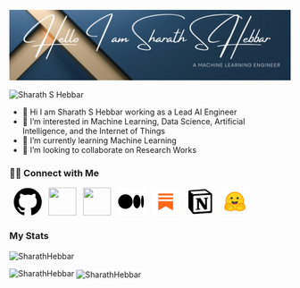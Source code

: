 ![MLE](https://github.com/SharathHebbar/SharathHebbar/blob/master/assets/ssh.png)

<p align="left"> <img src="https://komarev.com/ghpvc/?username=SharathHebbar&label=Profile%20views&color=0e75b6&style=flat" alt="Sharath S Hebbar" /> </p>

- 🎉 Hi I am Sharath S Hebbar working as a Lead AI Engineer
- 👀 I’m interested in Machine Learning, Data Science, Artificial Intelligence, and the Internet of Things
- 🌱 I’m currently learning Machine Learning
- 💞️ I’m looking to collaborate on Research Works

### 🤝🏻 Connect with Me

<p>
&nbsp; <a href="https://github.com/SharathHebbar" target="_blank" rel="noopener noreferrer"><img src="https://github.com/SharathHebbar/SharathHebbar/blob/master/assets/github.png" height="50" width="50" /></a>
&nbsp; <a href="https://www.linkedin.com/in/sharath-s-hebbar-14b541172/" target="_blank" rel="noopener noreferrer"><img src="https://img.icons8.com/plasticine/100/000000/linkedin.png" height="50" width="50" /></a>
&nbsp; <a href="mailto:sharathshebbar@gmail.com" target="_blank" rel="noopener noreferrer"><img src="https://img.icons8.com/plasticine/100/000000/gmail.png" height="50"  width="50" /></a>
&nbsp; <a href="https://medium.com/@sharathhebbar24" target="_blank" rel="noopener noreferrer"><img src="https://github.com/SharathHebbar/SharathHebbar/blob/master/assets/medium.png" height="50"  width="50" /></a>
&nbsp; <a href="https://sharathshebbar.substack.com/" target="_blank" rel="noopener noreferrer"><img src="https://github.com/SharathHebbar/SharathHebbar/blob/master/assets/substack.png" height="50"  width="50" /></a>
&nbsp; <a href="https://ssh-blogs.notion.site/Sharath-S-Hebbar-e7a58e16a1154467a74c1f1db1db0569?pvs=4" target="_blank" rel="noopener noreferrer"><img src="https://github.com/SharathHebbar/SharathHebbar/blob/master/assets/notion.png" height="50"  width="50" /></a>
&nbsp; <a href="https://huggingface.co/Sharathhebbar24" target="_blank" rel="noopener noreferrer"><img src="https://github.com/SharathHebbar/SharathHebbar/blob/master/assets/huggingface.png" height="50"  width="50" /></a>
</p>

<!-- 
| Links  | Social Media  |
| ------------- | ------------- |
| [Medium](https://medium.com/@sharathhebbar24)    | Medium   |
| [Portfolio](https://www.notion.so/ssh-blogs/Sharath-S-Hebbar-e7a58e16a1154467a74c1f1db1db0569)    | Portfolio |
| [Substack](https://sharathshebbar.substack.com/) | Substack  |
| [LinkedIn](https://www.linkedin.com/in/sharath-s-hebbar-14b541172/) | LinkedIn  |
| [HuggingFace](https://huggingface.co/Sharathhebbar24) | HuggingFace  |
| [OSFOSM](https://huggingface.co/spaces/Sharathhebbar24/One-stop-for-Open-source-models) | One stop for open source models  | -->

<!-- ### Language and Tools

<p align="left">
    <a href="https://aws.amazon.com" target="_blank" rel="noreferrer">
        <img src="https://raw.githubusercontent.com/devicons/devicon/master/icons/amazonwebservices/amazonwebservices-original-wordmark.svg" alt="aws" width="40" height="40" /> </a>
    <a href="https://www.anaconda.com/download" target="_blank" rel="noreferrer">
            <img src="https://github.com/devicons/devicon/blob/master/icons/anaconda/anaconda-original.svg" alt="anaconda" width="40" height="40" /> </a>
    <a href="https://www.arduino.cc/" target="_blank" rel="noreferrer">
        <img src="https://github.com/devicons/devicon/blob/master/icons/arduino/arduino-original.svg" alt="arduino" width="40" height="40" /> </a>
    <a href="https://visualstudio.microsoft.com/vs/features/cplusplus/" target="_blank" rel="noreferrer">
        <img src="https://github.com/devicons/devicon/blob/master/icons/c/c-original.svg" alt="c" width="40" height="40" /> </a>
    <a href="https://chat.openai.com/https://chat.openai.com/" target="_blank" rel="noreferrer">
        <img src="https://github.com/SharathHebbar/SharathHebbar/blob/master/assets/chatgpt.png" alt="chatgpt" width="40" height="40" /> </a>
    <a href="https://visualstudio.microsoft.com/vs/features/cplusplus/" target="_blank" rel="noreferrer">
        <img src="https://github.com/devicons/devicon/blob/master/icons/cplusplus/cplusplus-original.svg" alt="c++" width="40" height="40" /> </a>
    <a href="https://www.djangoproject.com/" target="_blank" rel="noreferrer">
        <img src="https://github.com/devicons/devicon/blob/master/icons/django/django-plain.svg" alt="django" width="40" height="40" /> </a>
    <a href="https://www.docker.com/" target="_blank" rel="noreferrer">
        <img src="https://raw.githubusercontent.com/devicons/devicon/master/icons/docker/docker-original-wordmark.svg"
            alt="docker" width="40" height="40" /> </a>
    <a href="https://cloud.google.com/document-ai?hl=en" target="_blank" rel="noreferrer">
        <img src="https://github.com/SharathHebbar/SharathHebbar/blob/master/assets/documentai.svg"
            alt="documentai" width="40" height="40" /> </a>
    <a href="https://fastapi.tiangolo.com/" target="_blank" rel="noreferrer">
        <img src="https://github.com/devicons/devicon/blob/master/icons/fastapi/fastapi-original.svg"
            alt="fastapi" width="40" height="40" /> </a>
    <a href="https://firebase.google.com/" target="_blank" rel="noreferrer">
        <img src="https://github.com/devicons/devicon/blob/master/icons/firebase/firebase-plain.svg"
            alt="firebase" width="40" height="40" /> </a>
    <a href="https://flask.palletsprojects.com/" target="_blank" rel="noreferrer">
        <img src="https://www.vectorlogo.zone/logos/pocoo_flask/pocoo_flask-icon.svg" alt="flask"
            width="40" height="40" /> </a> 
    <a href="https://cloud.google.com" target="_blank" rel="noreferrer"> 
        <img src="https://www.vectorlogo.zone/logos/google_cloud/google_cloud-icon.svg" alt="gcp" width="40"
            height="40" /> </a> 
    <a href="https://git-scm.com/" target="_blank" rel="noreferrer">
        <img src="https://www.vectorlogo.zone/logos/git-scm/git-scm-icon.svg" alt="git" width="40" height="40" /> </a> 
    <a href="https://github.com/SharathHebbar" target="_blank" rel="noreferrer">
        <img src="https://github.com/devicons/devicon/blob/master/icons/github/github-original.svg" alt="github" width="40" height="40" /> </a> 
    <a href="https://gitlab.com/sharathhebbar" target="_blank" rel="noreferrer">
        <img src="https://github.com/devicons/devicon/blob/master/icons/gitlab/gitlab-original.svg" alt="gitlab" width="40" height="40" /> </a> 
    <a href="https://huggingface.co/Sharathhebbar24" target="_blank" rel="noopener noreferrer">
        <img src="https://github.com/SharathHebbar/SharathHebbar/blob/master/assets/huggingface.png" alt="huggingface" width="40" height="40" ></a>
    <a href="https://jupyter.org/" target="_blank" rel="noopener noreferrer">
        <img src="https://www.vectorlogo.zone/logos/jupyter/jupyter-icon.svg" alt="jupyter" width="40" height="40" ></a>
    <a href="https://keras.io/" target="_blank" rel="noopener noreferrer">
        <img src="https://github.com/SharathHebbar/SharathHebbar/blob/master/assets/keras.png" alt="keras" width="40" height="40" ></a>
    <a href="https://www.kubeflow.org/" target="_blank" rel="noopener noreferrer">
        <img src="https://github.com/SharathHebbar/SharathHebbar/blob/master/assets/kubeflow.png" alt="kubeflow" width="40" height="40" ></a>
    <a href="https://kubernetes.io/" target="_blank" rel="noopener noreferrer">
        <img src="https://github.com/devicons/devicon/blob/master/icons/kubernetes/kubernetes-plain.svg" alt="k8s" width="40" height="40" ></a>
    <a href="https://www.langchain.com/" target="_blank" rel="noopener noreferrer">
        <img src="https://github.com/SharathHebbar/SharathHebbar/blob/master/assets/langchain.png" alt="langchain" width="40" height="40" ></a>
    <a href="https://www.linux.org/" target="_blank" rel="noreferrer"> <img
            src="https://raw.githubusercontent.com/devicons/devicon/master/icons/linux/linux-original.svg" alt="linux"
            width="40" height="40" /> </a>
    <a href="https://matplotlib.org/" target="_blank" rel="noreferrer"> <img
            src="https://github.com/SharathHebbar/SharathHebbar/blob/master/assets/matplotlib.png" alt="matplotlib"
            width="40" height="40" /> </a>
    <a href="https://mlflow.org/" target="_blank" rel="noreferrer"> <img
            src="https://github.com/SharathHebbar/SharathHebbar/blob/master/assets/mlflow.png" alt="mlflow"
            width="40" height="40" /> </a>
    <a href="https://www.mongodb.com/" target="_blank" rel="noreferrer">
        <img src="https://raw.githubusercontent.com/devicons/devicon/master/icons/mongodb/mongodb-original-wordmark.svg"
            alt="mongodb" width="40" height="40" /> </a> 
    <a href="https://www.mysql.com/" target="_blank" rel="noreferrer">
        <img src="https://raw.githubusercontent.com/devicons/devicon/master/icons/mysql/mysql-original-wordmark.svg"
            alt="mysql" width="40" height="40" /> </a>
    <a href="https://ssh-blogs.notion.site/Sharath-S-Hebbar-e7a58e16a1154467a74c1f1db1db0569?pvs=4" target="_blank" rel="noreferrer">
        <img src="https://github.com/SharathHebbar/SharathHebbar/blob/master/assets/notion.png"
            alt="notion" width="40" height="40" /> </a>
    <a href="https://numpy.org/" target="_blank" rel="noreferrer">
        <img src="https://github.com/devicons/devicon/blob/master/icons/numpy/numpy-original.svg"
            alt="numpy" width="40" height="40" /> </a>
    <a href="https://opencv.org/" target="_blank" rel="noreferrer">
        <img src="https://www.vectorlogo.zone/logos/opencv/opencv-icon.svg" alt="opencv" width="40" height="40" /> </a>
    <a href="https://pandas.pydata.org/" target="_blank" rel="noreferrer"> 
        <img src="https://raw.githubusercontent.com/devicons/devicon/2ae2a900d2f041da66e950e4d48052658d850630/icons/pandas/pandas-original.svg"
            alt="pandas" width="40" height="40" /> </a> 
    <a href="https://www.postgresql.org" target="_blank" rel="noreferrer"> 
        <img src="https://raw.githubusercontent.com/devicons/devicon/master/icons/postgresql/postgresql-original-wordmark.svg"
            alt="postgresql" width="40" height="40" /> </a> 
    <a href="https://www.jetbrains.com/pycharm/" target="_blank" rel="noreferrer"> 
        <img src="https://github.com/devicons/devicon/blob/master/icons/pycharm/pycharm-original.svg"
            alt="pycharm" width="40" height="40" /> </a> 
    <a href="https://www.python.org" target="_blank" rel="noreferrer">
        <img src="https://raw.githubusercontent.com/devicons/devicon/master/icons/python/python-original.svg"
            alt="python" width="40" height="40" /> </a> 
    <a href="https://pytorch.org/" target="_blank" rel="noreferrer">
        <img src="https://www.vectorlogo.zone/logos/pytorch/pytorch-icon.svg" alt="pytorch" width="40" height="40" /> </a>
    <a href="https://www.raspberrypi.org/" target="_blank" rel="noreferrer">
        <img src="https://github.com/devicons/devicon/blob/master/icons/raspberrypi/raspberrypi-original.svg" alt="raspberrypi" width="40" height="40" /> </a>
    <a href="https://react.dev/" target="_blank" rel="noreferrer">
        <img src="https://github.com/devicons/devicon/blob/master/icons/react/react-original.svg" alt="react" width="40" height="40" /> </a>
    <a href="https://scikit-learn.org/" target="_blank" rel="noreferrer">
        <img src="https://upload.wikimedia.org/wikipedia/commons/0/05/Scikit_learn_logo_small.svg" alt="scikit_learn"
            width="40" height="40" /> </a> 
    <a href="https://seaborn.pydata.org/" target="_blank" rel="noreferrer">
        <img src="https://seaborn.pydata.org/_images/logo-mark-lightbg.svg" alt="seaborn" width="40" height="40" /> </a>
    <a href="https://streamlit.io/" target="_blank" rel="noreferrer">
        <img src="https://github.com/SharathHebbar/SharathHebbar/blob/master/assets/streamlit.png" alt="streamlit" width="40" height="40" /> </a>
    <a href="https://tailwindcss.com/" target="_blank" rel="noreferrer">
        <img src="https://github.com/devicons/devicon/blob/master/icons/tailwindcss/tailwindcss-plain.svg" alt="tailwindcss" width="40" height="40" /> </a>
    <a href="https://www.tensorflow.org" target="_blank" rel="noreferrer">
        <img src="https://www.vectorlogo.zone/logos/tensorflow/tensorflow-icon.svg" alt="tensorflow" width="40"
            height="40" /> </a>
    <a href="https://cloud.google.com/vertex-ai?hl=en" target="_blank" rel="noreferrer">
        <img src="https://github.com/SharathHebbar/SharathHebbar/blob/master/assets/vertexai.png" alt="vertexai" width="40"
            height="40" /> </a>
    <a href="https://code.visualstudio.com/" target="_blank" rel="noreferrer">
        <img src="https://github.com/devicons/devicon/blob/master/icons/vscode/vscode-original.svg" alt="VSCode" width="40"
            height="40" /> </a>
    </p> -->


### My Stats
<p><img align="center" src="https://github-readme-streak-stats.herokuapp.com/?user=SharathHebbar&" alt="SharathHebbar" /></p>

<p><img align="left" src="https://github-readme-stats.vercel.app/api/top-langs?username=SharathHebbar&show_icons=true&locale=en&layout=compact" alt="SharathHebbar" /></p>

<p>&nbsp;<img align="center" src="https://github-readme-stats.vercel.app/api?username=SharathHebbar&show_icons=true&locale=en" alt="SharathHebbar" /></p>

<!---

## Important Links
- [List of Projects](https://github.com/SharathHebbar/ML-Project-list)
- [ML Stack](https://github.com/SharathHebbar/ML-stack)

### My Trophies
<p align="left"><a href="https://github.com/ryo-ma/github-profile-trophy"><img src="https://github-profile-trophy.vercel.app/?username=SharathHebbar" alt="Sharath S Hebbar" /></a> </p>

#### **Visitor Count**
![Visitor Count](https://profile-counter.glitch.me/{SharathHebbar}/count.svg)

SharathHebbar/SharathHebbar is a ✨ special ✨ repository because its `README.md` (this file) appears on your GitHub profile.
You can click the Preview link to take a look at your changes.
--->

